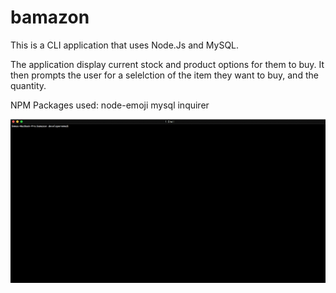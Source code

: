 # bamazon

This is a CLI application that uses Node.Js and MySQL.

The application display current stock and product options for them to buy. It then prompts the user for a selelction of the item they want to buy, and the quantity. 

NPM Packages used:
node-emoji
mysql
inquirer

![Demo Gif](assets/bamazon.gif?raw=true "Hangman")
